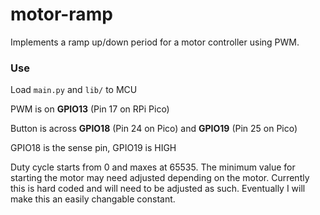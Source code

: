 # motor-ramp
 Implements a ramp up/down period for a motor controller using PWM.

### Use
 Load `main.py` and `lib/` to MCU
 
 PWM is on **GPIO13** (Pin 17 on RPi Pico)
 
 Button is across **GPIO18** (Pin 24 on Pico) and **GPIO19** (Pin 25 on Pico)
 
 GPIO18 is the sense pin, GPIO19 is HIGH
 
 Duty cycle starts from 0 and maxes at 65535. The minimum value for starting the motor may need adjusted depending on the motor. Currently this is hard coded and will need to be adjusted as such. Eventually I will make this an easily changable constant.
